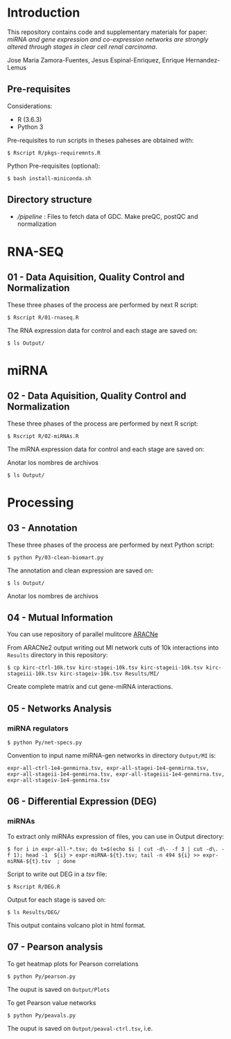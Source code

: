 # Introduction

This repository contains code and supplementary materials for paper: *miRNA and gene expression and co-expression networks are strongly altered through stages in clear cell renal carcinoma*. 

Jose Maria Zamora-Fuentes, Jesus Espinal-Enriquez, Enrique Hernandez-Lemus


## Pre-requisites

Considerations:

- R (3.6.3)
- Python 3

Pre-requisites to run scripts in theses paheses are obtained with:

`$ Rscript R/pkgs-requiremnts.R`

Python Pre-requisites (optional):

`$ bash install-miniconda.sh`


## Directory structure

- */pipeline* : Files to fetch data of GDC. Make preQC, postQC and normalization
<!-- - */Results/DEG* : Output of Differential Expression of genes (DEG)
- */Results/Expression* : Clean Expression Matrix (Genes x Samples)
- */Results/MI* : 10000 biggest Mutual Information pairs of genes
- */Extras* : Data, Plots and Utils for this paper.
 -->


# RNA-SEQ

## 01 - Data Aquisition, Quality Control  and Normalization

These three phases of the process are performed by next R script:

`$ Rscript R/01-rnaseq.R`

The RNA expression data for control and each stage are saved on:

`$ ls Output/`


#  miRNA

## 02 - Data Aquisition, Quality Control  and Normalization

These three phases of the process are performed by next R script:

`$ Rscript R/02-miRNAs.R`

The miRNA expression data for control and each stage are saved on:

Anotar los nombres de archivos

`$ ls Output/`


#  Processing

## 03 - Annotation

These three phases of the process are performed by next Python script:

`$ python Py/03-clean-biomart.py`

The annotation and clean expression are saved on:

`$ ls Output/`

Anotar los nombres de archivos



## 04 - Mutual Information

You can use repository of parallel mulitcore [ARACNe](https://github.com/CSB-IG/ARACNE-multicore)

From ARACNe2 output writing out MI network cuts of 10k interactions into `Results`  directory in this repository:

`$ cp kirc-ctrl-10k.tsv kirc-stagei-10k.tsv kirc-stageii-10k.tsv kirc-stageiii-10k.tsv kirc-stageiv-10k.tsv Results/MI/`

Create complete matrix and cut gene-miRNA interactions.



## 05 - Networks Analysis 

### miRNA regulators

`$ python Py/net-specs.py`

Convention to input name miRNA-gen networks in directory `Output/MI` is:

`expr-all-ctrl-1e4-genmirna.tsv, expr-all-stagei-1e4-genmirna.tsv, expr-all-stageii-1e4-genmirna.tsv, expr-all-stageiii-1e4-genmirna.tsv, expr-all-stageiv-1e4-genmirna.tsv`



## 06 - Differential Expression (DEG)

### miRNAs

To extract only miRNAs expression of files, you can use in Output directory:

`$ for i in expr-all-*.tsv; do t=$(echo $i | cut -d\- -f 3 | cut -d\. -f 1); head -1  ${i} > expr-miRNA-${t}.tsv; tail -n 494 ${i} >> expr-miRNA-${t}.tsv  ; done`

Script to write out DEG in a *tsv* file:

`$ Rscript R/DEG.R`

Output for each stage is saved on:

`$ ls Results/DEG/`

This output contains volcano plot in html format.


## 07 - Pearson analysis

To get heatmap plots for Pearson correlations

`$ python Py/pearson.py`

The ouput is saved on `Output/Plots`

To get Pearson value networks

`$ python Py/peavals.py`

The ouput is saved on `Output/peaval-ctrl.tsv`, i.e.





<!-- 


## 04 - Networks Analysis by MI cut off interaction

We realized a network analysis and biological process cutting MI interactions in 100, 1K, 10K, 100K, 1M.

Pipeline to this analysis is done by:

`$ bash scripts/make-cuts.sh`

Steps are executed in the following order:

1. Intersections and diferences networks are saved on:

`$ ls Results/cuts-mi/100/intersections/*`

i.e., for cut off of 100 interactions in MI.

2. Heatmaps of intersections and diferences are saved on:

`$ ls Plot/heat-interacciones-100.png`

i.e., for cut off of 100 interactions in MI.

3. Venn diagrams of interactions between experimental groups are saved on:

`$ ls Plot/venn-100.png`

i.e., for cut off of 100 interactions in MI.

4. Calculation of enrichment for all groups are saved on:

`$ Results/cuts-mi/100/inter-all-groups-100.go.txt`

where last column is the component id asociated to its rows of genes enrichment.

And the file with genes asociated to its component is saved on:

`$ Results/cuts-mi/100/inter-all-groups-100.comp.txt`

5. The same notation was used to enrichment of only stages. We have those files saved on:

`$ Results/cuts-mi/100/inter-only-stages-100.go.txt`
`$ Results/cuts-mi/100/inter-only-stages-100.comp.txt`



## 05 - DEG Contrast analysis

To get genes (PLG and SLC) underexpressed in all DEG contrast:

`$ Rscript  R/contrasts-deseq.R`


## 06 - Plot Genes Under and Over expressed

In Rstudio you can use 

`$ Rscript  R/gene-boxplot.R`

## 07 - Enrichment by communities

We only enriched 1M networks with:

python Py/community-GO.py Results/cuts-mi/1M/inter-all-groups-1M.tsv -->



